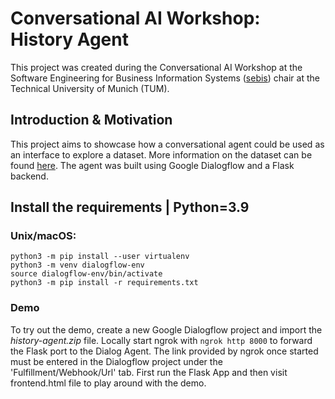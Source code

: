 # Conversational AI Workshop: History Agent

This project was created during the Conversational AI Workshop at the Software Engineering for Business Information
Systems (<a href="https://wwwmatthes.in.tum.de/pages/t5ma0jrv6q7k/sebis-Public-Website-Home">sebis</a>) chair at the
Technical University of Munich (TUM).

## Introduction & Motivation

This project aims to showcase how a conversational agent could be used as an interface to explore a dataset. More
information on the dataset can be found <a href="https://www.nature.com/articles/sdata201575#Abs1">here</a>. The agent
was built using Google Dialogflow and a Flask backend.

## Install the requirements | Python=3.9

### Unix/macOS:

```commandline
python3 -m pip install --user virtualenv
python3 -m venv dialogflow-env
source dialogflow-env/bin/activate
python3 -m pip install -r requirements.txt
```

### Demo

To try out the demo, create a new Google Dialogflow project and import the *history-agent.zip* file. Locally start ngrok
with `ngrok http 8000` to forward the Flask port to the Dialog Agent. The link provided by ngrok once started must be
entered in the Dialogflow project under the 'Fulfillment/Webhook/Url' tab.
First run the Flask App and then visit frontend.html file to play around with the demo.